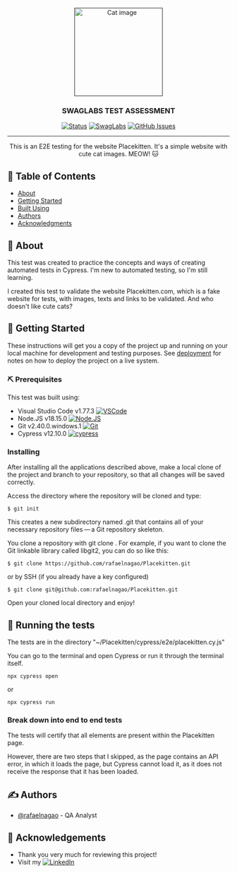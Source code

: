 <p align="center">
  <a href="" rel="noopener">
 <img width=200px height=200px src="https://saucelabs.com/images/logo.svg" alt="Cat image"></a>
</p>

<h3 align="center">SWAGLABS TEST ASSESSMENT</h3>

<div align="center">

  [![Status](https://img.shields.io/badge/status-active-success?style=flat-square)]() 
  [![SwagLabs](https://img.shields.io/endpoint?url=https://cloud.cypress.io/badge/detailed/z95zh1&style=flat-square&logo=cypress)](https://cloud.cypress.io/projects/z95zh1/runs)
  [![GitHub Issues](https://img.shields.io/github/issues/rafaelnagao/Placekitten?color=FF0000&style=flat-square)](https://github.com/rafaelnagao/SwagLabs/issues)

</div>

---

<p align="center"> This is an E2E testing for the website Placekitten. It's a simple website with cute cat images. MEOW! 🐱
    <br> 
</p>

## 📝 Table of Contents
- [About](#about)
- [Getting Started](#getting_started)
- [Built Using](#built_using)
- [Authors](#authors)
- [Acknowledgments](#acknowledgement)

## 🧐 About <a name = "about"></a>
This test was created to practice the concepts and ways of creating automated tests in Cypress. I'm new to automated testing, so I'm still learning.

I created this test to validate the website Placekitten.com, which is a fake website for tests, with images, texts and links to be validated. And who doesn't like cute cats? 

## 🏁 Getting Started <a name = "getting_started"></a>
These instructions will get you a copy of the project up and running on your local machine for development and testing purposes. See [deployment](#deployment) for notes on how to deploy the project on a live system.

### ⛏️ Prerequisites
This test was built using:


- Visual Studio Code v1.77.3 [![VSCode](https://img.shields.io/badge/Visual_Studio_Code-0078D4?style=for-the-badge&logo=visual%20studio%20code&logoColor=white)](https://code.visualstudio.com/download)
- Node.JS v18.15.0 [![Node.JS](https://img.shields.io/badge/Node.js-43853D?style=for-the-badge&logo=node.js&logoColor=white)](https://nodejs.org/en/download)
- Git v2.40.0.windows.1 [![Git](https://img.shields.io/badge/GIT-E44C30?style=for-the-badge&logo=git&logoColor=white)](https://git-scm.com/downloads)
- Cypress v12.10.0 [![cypress](https://img.shields.io/badge/-cypress-%23E5E5E5?style=for-the-badge&logo=cypress&logoColor=058a5e)](https://docs.cypress.io/guides/getting-started/installing-cypress)


### Installing
After installing all the applications described above, make a local clone of the project and branch to your repository, so that all changes will be saved correctly.

Access the directory where the repository will be cloned and type:

```
$ git init
```

This creates a new subdirectory named .git that contains all of your necessary repository files — a Git repository skeleton.

You clone a repository with git clone <url>. For example, if you want to clone the Git linkable library called libgit2, you can do so like this:

```
$ git clone https://github.com/rafaelnagao/Placekitten.git
```

or by SSH (if you already have a key configured)

```
$ git clone git@github.com:rafaelnagao/Placekitten.git
```

Open your cloned local directory and enjoy!

## 🔧 Running the tests <a name = "tests"></a>
The tests are in the directory "~/Placekitten/cypress/e2e/placekitten.cy.js"

You can go to the terminal and open Cypress or run it through the terminal itself.

```
npx cypress open
```
or
```
npx cypress run
```

### Break down into end to end tests
The tests will certify that all elements are present within the Placekitten page.

However, there are two steps that I skipped, as the page contains an API error, in which it loads the page, but Cypress cannot load it, as it does not receive the response that it has been loaded.

## ✍️ Authors <a name = "authors"></a>
- [@rafaelnagao](https://github.com/rafaelnagao) - QA Analyst

## 🎉 Acknowledgements <a name = "acknowledgement"></a>
- Thank you very much for reviewing this project!
- Visit my [![LinkedIn](https://img.shields.io/badge/LinkedIn-0077B5?style=for-the-badge&logo=linkedin&logoColor=white)](https://www.linkedin.com/in/rafael-nagao-%F0%9F%8F%B3%EF%B8%8F%E2%80%8D%F0%9F%8C%88-22846019b)